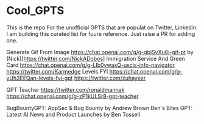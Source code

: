 # Cool_GPTS
This is the repo For the unofficial  GPTS that are populat on Twitter, Linkedin. I am building this curated list for fuure reference. Just raise a PR for adding one.

Generate Gif From Image https://chat.openai.com/g/g-gbjSvXu6i-gif-pt by (Nick)[https://twitter.com/NickADobos]
Immigration Service And Green Card https://chat.openai.com/g/g-LIb0ywaxQ-uscis-info-navigator https://twitter.com/Karmedge
Levels.FYI https://chat.openai.com/g/g-yUh3EEQan-levels-fyi-gpt https://twitter.com/zuhayeer

GPT Teacher https://twitter.com/ronaldmannak  https://chat.openai.com/g/g-zP1kULSr8-gpt-teacher

BugBountyGPT: AppSec & Bug Bounty by Andrew Brown
Ben's Bites GPT: Latest AI News and Product Launches by Ben Tossell





